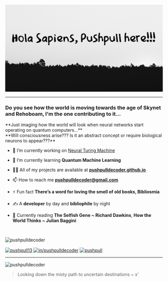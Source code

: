 <img src = 'https://github.com/pushpulldecoder/pushpulldecoder/blob/master/nameplate.jpg?raw=true' />

---

<h3>Do you see how the world is moving towards the age of Skynet and Rehoboam, I'm the one contributing to it...</h3>
**Just imaging how the world will look when neural networks start operating on quantum computers...** <br>
**Will consciousness arise??? Is it an abstract concept or require biological neurons to appear???** <br>


- 🔭 I’m currently working on [Neural Turing Machine](https://github.com/pushpulldecoder/Neural-Turing-Machine)

- 🌱 I’m currently learning **Quantum Machine Learning**

- 👨‍💻 All of my projects are available at <a href="https://pushpulldecoder.github.io/"/>**pushpulldecoder.github.io**</a>

- 📫 How to reach me **pushpulldecoder@gmail.com**

- ⚡ Fun fact **There’s a word for loving the smell of old books, Bibliosmia**

- ✍️ A **developer** by day and **bibliophile** by night

- 📖 Currently reading **The Selfish Gene ~ Richard Dawkins**, **How the World Thinks ~ Julian Baggini**

<br>

<p align="left"> <img src="https://komarev.com/ghpvc/?username=pushpulldecoder" alt="pushpulldecoder" /> </p>

<a href="https://twitter.com/pushpull13" target="blank"><img align="center" src="https://cdn.jsdelivr.net/npm/simple-icons@3.0.1/icons/twitter.svg" alt="pushpull13" height="20" width="20" /></a>
<a href="https://linkedin.com/in/in/pushpulldecoder" target="blank"><img align="center" src="https://cdn.jsdelivr.net/npm/simple-icons@3.0.1/icons/linkedin.svg" alt="in/pushpulldecoder" height="20" width="20" /></a>
<a href="https://kaggle.com/pushpull" target="blank"><img align="center" src="https://cdn.jsdelivr.net/npm/simple-icons@3.0.1/icons/kaggle.svg" alt="pushpull" height="20" width="20" /></a>

---

<p> <img src="https://github-readme-stats.vercel.app/api?username=pushpulldecoder&show_icons=true" alt="pushpulldecoder" />  </p>


> Looking down the misty path to uncertain destinations ~ x'
